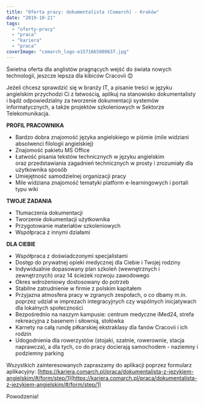 ```yaml
---
title: "Oferta pracy: dokumentalista (Comarch) - Kraków"
date: "2019-10-21"
tags:
  - "oferty-pracy"
  - "praca"
  - "kariera"
  - "praca"
coverImage: "comarch_logo-e1571665808637.jpg"
---
```


Świetna oferta dla anglistów pragnących wejść do świata nowych technologii,
jeszcze lepsza dla kibiców Cracovii 😊

Jeżeli chcesz sprawdzić się w branży IT, a pisanie treści w języku angielskim
przychodzi Ci z łatwością, aplikuj na stanowisko dokumentalisty i bądź
odpowiedzialny za tworzenie dokumentacji systemów informatycznych, a także
projektów szkoleniowych w Sektorze Telekomunikacja.

**PROFIL PRACOWNIKA**

- Bardzo dobra znajomość języka angielskiego w piśmie (mile widziani absolwenci
  filologii angielskiej)
- Znajomość pakietu MS Office
- Łatwość pisania tekstów technicznych w języku angielskim oraz przedstawiania
  zagadnień technicznych w prosty i zrozumiały dla użytkownika sposób
- Umiejętność samodzielnej organizacji pracy
- Mile widziana znajomość tematyki platform e-learningowych i portali typu wiki

**TWOJE ZADANIA**

- Tłumaczenia dokumentacji
- Tworzenie dokumentacji użytkownika
- Przygotowanie materiałów szkoleniowych
- Współpraca z innymi działami

**DLA CIEBIE**

- Współpraca z doświadczonymi specjalistami
- Dostęp do prywatnej opieki medycznej dla Ciebie i Twojej rodziny
- Indywidualnie dopasowany plan szkoleń (wewnętrznych i zewnętrznych) oraz 14
  ścieżek rozwoju zawodowego
- Okres wdrożeniowy dostosowany do potrzeb
- Stabilne zatrudnienie w firmie z polskim kapitałem
- Przyjazna atmosfera pracy w zgranych zespołach, o co dbamy m.in. poprzez
  udział w imprezach integracyjnych czy wspólnych inicjatywach dla lokalnych
  społeczności
- Bezpośrednio na naszym kampusie: centrum medyczne iMed24, strefa rekreacyjna z
  basenem i siłownią, stołówka
- Karnety na całą rundę piłkarskiej ekstraklasy dla fanów Cracovii i ich rodzin
- Udogodnienia dla rowerzystów (stojaki, szatnie, rowerownie, stacja naprawcza),
  a dla tych, co do pracy docierają samochodem - naziemny i podziemny parking

Wszystkich zainteresowanych zapraszamy do aplikacji poprzez formularz
aplikacyjny:
[https://kariera.comarch.pl/praca/dokumentalista-z-jezykiem-angielskim/#/form/step/1](https://kariera.comarch.pl/praca/dokumentalista-z-jezykiem-angielskim/#/form/step/1)

Powodzenia!

